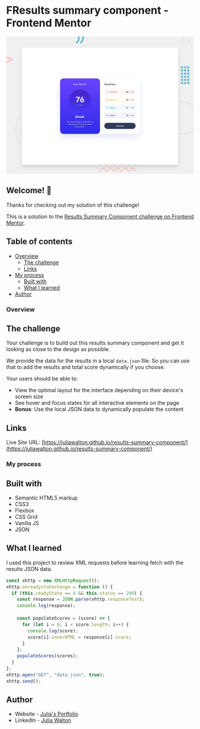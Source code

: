 # FResults summary component - Frontend Mentor

![Design preview for the Results summary component coding challenge](./design/desktop-preview.jpg)

## Welcome! 👋

Thanks for checking out my solution of this challenge!

This is a solution to the [Results Summary Component challenge on Frontend Mentor](https://www.frontendmentor.io/challenges/results-summary-component-CE_K6s0maV).

## Table of contents

- [Overview](#overview)
  - [The challenge](#the-challenge)
  - [Links](#links)
- [My process](#my-process)
  - [Built with](#built-with)
  - [What I learned](#what-i-learned)
- [Author](#author)

### Overview

## The challenge

Your challenge is to build out this results summary component and get it looking as close to the design as possible.

We provide the data for the results in a local `data.json` file. So you can use that to add the results and total score dynamically if you choose.

Your users should be able to:

- View the optimal layout for the interface depending on their device's screen size
- See hover and focus states for all interactive elements on the page
- **Bonus**: Use the local JSON data to dynamically populate the content

## Links

Live Site URL: [https://juliawalton.github.io/results-summary-component/](https://juliawalton.github.io/results-summary-component/)

### My process

## Built with

- Semantic HTML5 markup
- CSS3
- Flexbox
- CSS Grid
- Vanilla JS
- JSON

## What I learned

I used this project to review XML requests before learning fetch with the results JSON data.

```js
const xhttp = new XMLHttpRequest();
xhttp.onreadystatechange = function () {
  if (this.readyState == 4 && this.status == 200) {
    const response = JSON.parse(xhttp.responseText);
    console.log(response);

    const populateScores = (score) => {
      for (let i = 0; i < score.length; i++) {
        console.log(score);
        score[i].innerHTML = response[i].score;
      }
    };
    populateScores(scores);
  }
};
xhttp.open("GET", "data.json", true);
xhttp.send();
```

## Author

- Website - [Julia's Portfolio](https://juliawalton.github.io/portfolio/)
- LinkedIn - [Julia Walton](https://www.linkedin.com/in/juliawalton/)
